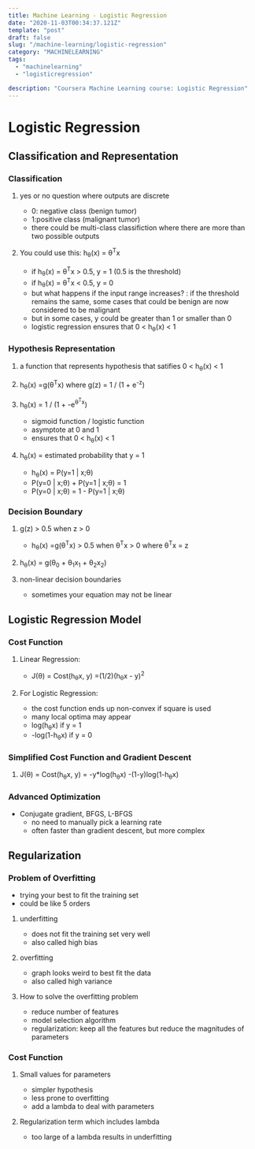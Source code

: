 ```yaml
---
title: Machine Learning - Logistic Regression
date: "2020-11-03T00:34:37.121Z"
template: "post"
draft: false
slug: "/machine-learning/logistic-regression"
category: "MACHINELEARNING"
tags:
  - "machinelearning"
  - "logisticregression"

description: "Coursera Machine Learning course: Logistic Regression"
---
```


# Logistic Regression

## Classification and Representation

### Classification

1. yes or no question where outputs are discrete

   - 0: negative class (benign tumor)
   - 1:positive class (malignant tumor)
   - there could be multi-class classifiction where there are more than two possible outputs

2. You could use this: h<sub>θ</sub>(x) = θ<sup>T</sup>x
   - if h<sub>θ</sub>(x) = θ<sup>T</sup>x > 0.5, y = 1 (0.5 is the threshold)
   - if h<sub>θ</sub>(x) = θ<sup>T</sup>x < 0.5, y = 0
   - but what happens if the input range increases? : if the threshold remains the same, some cases that could be benign are now considered to be malignant
   - but in some cases, y could be greater than 1 or smaller than 0
   - logistic regression ensures that 0 < h<sub>θ</sub>(x) < 1

### Hypothesis Representation

1.  a function that represents hypothesis that satifies 0 < h<sub>θ</sub>(x) < 1
2.  h<sub>θ</sub>(x) =g(θ<sup>T</sup>x) where g(z) = 1 / (1 + e<sup>-z</sup>)
3.  h<sub>θ</sub>(x) = 1 / (1 + -e<sup>θ<sup>T</sup>x</sup>)

    - sigmoid function / logistic function
    - asymptote at 0 and 1
    - ensures that 0 < h<sub>θ</sub>(x) < 1

4.  h<sub>θ</sub>(x) = estimated probability that y = 1
    - h<sub>θ</sub>(x) = P(y=1 | x;θ)
    - P(y=0 | x;θ) + P(y=1 | x;θ) = 1
    - P(y=0 | x;θ) = 1 - P(y=1 | x;θ)

### Decision Boundary

1. g(z) > 0.5 when z > 0

   - h<sub>θ</sub>(x) =g(θ<sup>T</sup>x) > 0.5 when θ<sup>T</sup>x > 0 where θ<sup>T</sup>x = z

2. h<sub>θ</sub>(x) = g(θ<sub>0</sub> + θ<sub>1</sub>x<sub>1</sub> + θ<sub>2</sub>x<sub>2</sub>)
3. non-linear decision boundaries
   - sometimes your equation may not be linear

## Logistic Regression Model

### Cost Function

1. Linear Regression:

   - J(θ) = Cost(h<sub>θ</sub>x, y) =(1/2)(h<sub>θ</sub>x - y)<sup>2</sup>

2. For Logistic Regression:
   - the cost function ends up non-convex if square is used
   - many local optima may appear
   - log(h<sub>θ</sub>x) if y = 1
   - -log(1-h<sub>θ</sub>x) if y = 0

### Simplified Cost Function and Gradient Descent

1.  J(θ) = Cost(h<sub>θ</sub>x, y) = -y\*log(h<sub>θ</sub>x) -(1-y)log(1-h<sub>θ</sub>x)

### Advanced Optimization

- Conjugate gradient, BFGS, L-BFGS
  - no need to manually pick a learning rate
  - often faster than gradient descent, but more complex

## Regularization

### Problem of Overfitting

- trying your best to fit the training set
- could be like 5 orders

1. underfitting

   - does not fit the training set very well
   - also called high bias

2. overfitting

   - graph looks weird to best fit the data
   - also called high variance

3. How to solve the overfitting problem
   - reduce number of features
   - model selection algorithm
   - regularization: keep all the features but reduce the magnitudes of parameters

### Cost Function

1. Small values for parameters

   - simpler hypothesis
   - less prone to overfitting
   - add a lambda to deal with parameters

2. Regularization term which includes lambda
   - too large of a lambda results in underfitting
